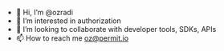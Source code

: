 - 👋 Hi, I’m @ozradi
- 👀 I’m interested in authorization
- 💞️ I’m looking to collaborate with developer tools, SDKs, APIs
- 📫 How to reach me oz@permit.io

<!---
ozradi is a ✨ special ✨ repository because its `README.md` (this file) appears on your GitHub profile.
You can click the Preview link to take a look at your changes.
--->
